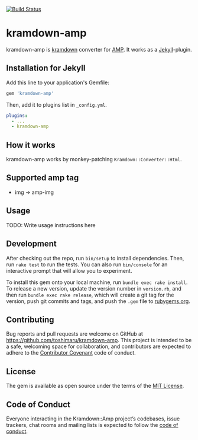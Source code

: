 [![Build Status](https://travis-ci.com/toshimaru/kramdown-amp.svg?branch=master)](https://travis-ci.com/toshimaru/kramdown-amp)

# kramdown-amp

kramdown-amp is [kramdown](https://kramdown.gettalong.org) converter for [AMP](https://amp.dev/). It works as a [Jekyll](https://jekyllrb.com)-plugin.

## Installation for Jekyll

Add this line to your application's Gemfile:

```ruby
gem 'kramdown-amp'
```

Then, add it to plugins list in `_config.yml`.

```yml
plugins:
  - ...
  - kramdown-amp
```

## How it works

kramdown-amp works by monkey-patching `Kramdown::Converter::Html`.

## Supported amp tag

- img -> amp-img

## Usage

TODO: Write usage instructions here

## Development

After checking out the repo, run `bin/setup` to install dependencies. Then, run `rake test` to run the tests. You can also run `bin/console` for an interactive prompt that will allow you to experiment.

To install this gem onto your local machine, run `bundle exec rake install`. To release a new version, update the version number in `version.rb`, and then run `bundle exec rake release`, which will create a git tag for the version, push git commits and tags, and push the `.gem` file to [rubygems.org](https://rubygems.org).

## Contributing

Bug reports and pull requests are welcome on GitHub at https://github.com/toshimaru/kramdown-amp. This project is intended to be a safe, welcoming space for collaboration, and contributors are expected to adhere to the [Contributor Covenant](http://contributor-covenant.org) code of conduct.

## License

The gem is available as open source under the terms of the [MIT License](https://opensource.org/licenses/MIT).

## Code of Conduct

Everyone interacting in the Kramdown::Amp project’s codebases, issue trackers, chat rooms and mailing lists is expected to follow the [code of conduct](https://github.com/toshimaru/kramdown-amp/blob/master/CODE_OF_CONDUCT.md).
